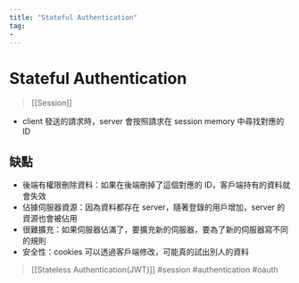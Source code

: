 ```yaml
---
title: "Stateful Authentication"
tag: 
- 
---
```

# Stateful Authentication
>[[Session]]
- client 發送的請求時，server 會按照請求在 session memory 中尋找對應的 ID

## 缺點
- 後端有權限刪除資料：如果在後端刪掉了這個對應的 ID，客戶端持有的資料就會失效
- 佔據伺服器資源：因為資料都存在 server，隨著登錄的用戶增加，server 的資源也會被佔用
- 很難擴充：如果伺服器佔滿了，要擴充新的伺服器，要為了新的伺服器寫不同的規則
- 安全性：cookies 可以透過客戶端修改，可能真的試出別人的資料

>[[Stateless Authentication(JWT)]]
#session #authentication #oauth 